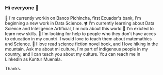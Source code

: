 ### Hi everyone 👋

:boy: I'm currently workin on Banco Pichincha, first Ecuador's bank, I'm beginning a new work in Data Science.
:four_leaf_clover: I'm currently learning about Data Science and Inteligence Artificial, I'm nob about this world
:maple_leaf: I'm exicted to learn new skills.
:dog: I'm looking for help to people who they don't have acces to education in my countri. I would love to teach them about matemathics and Science.
:book: I love read science fiction novel book, and I love hiking in the mountain.
Ask me about mi culture, I'm part of indigenous people in my country, and I can teach you about my culture.
You can reach me in LinkedIn as Kuntur Muenala.

Thanks.

<!--
**Kuntur-Mallku/Kuntur-Mallku** is a ✨ _special_ ✨ repository because its `README.md` (this file) appears on your GitHub profile.

- 🔭 I’m currently working on ...
- 🌱 I’m currently learning ...
- 👯 I’m looking to collaborate on ...
- 🤔 I’m looking for help with ...
- 💬 Ask me about ...
- 📫 How to reach me: ...
- 😄 Pronouns: ...
- ⚡ Fun fact: ...
-->
